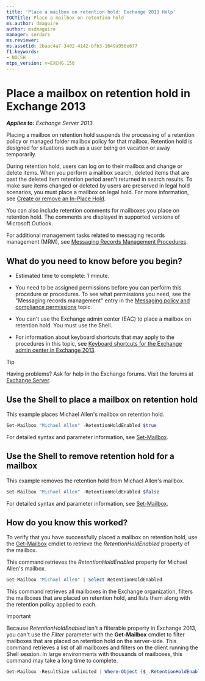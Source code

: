 ```yaml
---
title: 'Place a mailbox on retention hold: Exchange 2013 Help'
TOCTitle: Place a mailbox on retention hold
ms.author: dmaguire
author: msdmaguire
manager: serdars
ms.reviewer:
ms.assetid: 2baac4a7-3402-4142-bfb3-1649a950e677
f1.keywords:
- NOCSH
mtps_version: v=EXCHG.150
---
```


# Place a mailbox on retention hold in Exchange 2013

_**Applies to:** Exchange Server 2013_

Placing a mailbox on retention hold suspends the processing of a retention policy or managed folder mailbox policy for that mailbox. Retention hold is designed for situations such as a user being on vacation or away temporarily.

During retention hold, users can log on to their mailbox and change or delete items. When you perform a mailbox search, deleted items that are past the deleted item retention period aren't returned in search results. To make sure items changed or deleted by users are preserved in legal hold scenarios, you must place a mailbox on legal hold. For more information, see [Create or remove an In-Place Hold](create-or-remove-in-place-holds-exchange-2013-help.md).

You can also include retention comments for mailboxes you place on retention hold. The comments are displayed in supported versions of Microsoft Outlook.

For additional management tasks related to messaging records management (MRM), see [Messaging Records Management Procedures](messaging-records-management-procedures-exchange-2013-help.md).

## What do you need to know before you begin?

- Estimated time to complete: 1 minute.

- You need to be assigned permissions before you can perform this procedure or procedures. To see what permissions you need, see the "Messaging records management" entry in the [Messaging policy and compliance permissions](messaging-policy-and-compliance-permissions-exchange-2013-help.md) topic.

- You can't use the Exchange admin center (EAC) to place a mailbox on retention hold. You must use the Shell.

- For information about keyboard shortcuts that may apply to the procedures in this topic, see [Keyboard shortcuts for the Exchange admin center in Exchange 2013](keyboard-shortcuts-in-the-exchange-admin-center-2013-help.md).

> [!TIP]
> Having problems? Ask for help in the Exchange forums. Visit the forums at [Exchange Server](https://social.technet.microsoft.com/forums/office/home?category=exchangeserver).

## Use the Shell to place a mailbox on retention hold

This example places Michael Allen's mailbox on retention hold.

```powershell
Set-Mailbox "Michael Allen" -RetentionHoldEnabled $true
```

For detailed syntax and parameter information, see [Set-Mailbox](/powershell/module/exchange/set-mailbox).

## Use the Shell to remove retention hold for a mailbox

This example removes the retention hold from Michael Allen's mailbox.

```powershell
Set-Mailbox "Michael Allen" -RetentionHoldEnabled $false
```

For detailed syntax and parameter information, see [Set-Mailbox](/powershell/module/exchange/set-mailbox).

## How do you know this worked?

To verify that you have successfully placed a mailbox on retention hold, use the [Get-Mailbox](/powershell/module/exchange/get-mailbox) cmdlet to retrieve the _RetentionHoldEnabled_ property of the mailbox.

This command retrieves the _RetentionHoldEnabled_ property for Michael Allen's mailbox.

```powershell
Get-Mailbox "Michael Allen" | Select RetentionHoldEnabled
```

This command retrieves all mailboxes in the Exchange organization, filters the mailboxes that are placed on retention hold, and lists them along with the retention policy applied to each.

> [!IMPORTANT]
> Because _RetentionHoldEnabled_ isn't a filterable property in Exchange 2013, you can't use the _Filter_ parameter with the **Get-Mailbox** cmdlet to filter mailboxes that are placed on retention hold on the server-side. This command retrieves a list of all mailboxes and filters on the client running the Shell session. In large environments with thousands of mailboxes, this command may take a long time to complete.

```powershell
Get-Mailbox -ResultSize unlimited | Where-Object {$_.RetentionHoldEnabled -eq $true} | Format-Table Name,RetentionPolicy,RetentionHoldEnabled -Auto
```